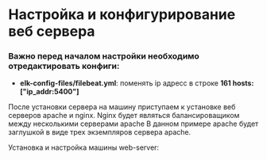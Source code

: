 # Настройка и конфигурирование веб сервера

### Важно перед началом настройки необходимо отредактировать конфиги:

- __elk-config-files/filebeat.yml__: поменять ip адресс в строке __161 hosts: ["ip_addr:5400"]__

После установки сервера на машину приступаем к установке веб серверов apache и nginx.
Nginx будет являться балансироващиком между несколькими серверами apache
В данном примере apache будет заглушкой в виде трех экземпляров сервера apache.

Установка и настройка машины web-server:

